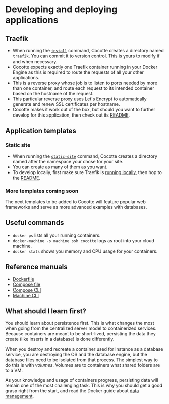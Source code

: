 # Developing and deploying applications

## Traefik
* When running the [`install`](../installer/doc/console.md#install) command, Cocotte creates a directory named `traefik`. You can commit it to version control. This is yours to modify if and when necessary.
* Cocotte expects exactly one Traefik container running in your Docker Engine as this is required to route the requests of all your other applications.
* This is a reverse proxy whose job is to listen to ports needed by more than one container, and route each request to its intended container based on the hostname of the request. 
* This particular reverse proxy uses Let's Encrypt to automatically generate and renew SSL certificates per hostname.
* Cocotte makes it work out of the box, but should you want to further develop for this application, then check out its [README](../installer/template/traefik/README.md).

## Application templates

### Static site
* When running the [`static-site`](../installer/doc/console.md#static-site) command, Cocotte creates a directory named after the namespace your chose for your site.
* You can create as many of them as you want.
* To develop locally, first make sure Traefik is [running locally](../installer/template/traefik/README.md#develop-locally), then hop to the [README](../installer/template/static/README.md).

### More templates coming soon

The next templates to be added to Cocotte will feature popular web frameworks and serve as more advanced examples with databases.

## Useful commands

* `docker ps` lists all your running containers.
* `docker-machine -s machine ssh cocotte` logs as root into your cloud machine.
* `docker stats` shows you memory and CPU usage for your containers.

## Reference manuals

* [Dockerfile](https://docs.docker.com/engine/reference/builder/)
* [Compose file](https://docs.docker.com/compose/compose-file/)
* [Compose CLI](https://docs.docker.com/compose/reference/overview/)
* [Machine CLI](https://docs.docker.com/machine/reference/)

## What should I learn first?

You should learn about persistence first. This is what changes the most when going from the centralized server model to containerized services. Because containers are meant to be short-lived, persisting the data they create (like inserts in a database) is done differently. 

When you destroy and recreate a container used for instance as a database service, you are destroying the OS and the database engine, but the database files need to be isolated from that process. The simplest way to do this is with _volumes_. Volumes are to containers what shared folders are to a VM. 

As your knowledge and usage of containers progress, persisting data will remain one of the most challenging task. This is why you should get a good grasp right from the start, and read the Docker guide about [data management](https://docs.docker.com/storage/).
